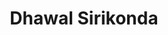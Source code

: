 ---
title: Dhawal Sirikonda
image: "@assets/people/DS.webp"
startYear: "2023"
pronouns: "he/him"
social: 
    website: "https://dhawal.xyz/"
---